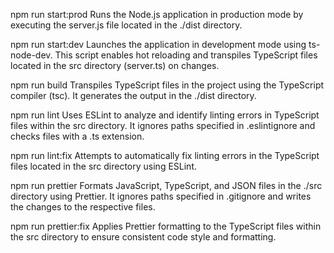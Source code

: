 npm run start:prod
Runs the Node.js application in production mode by executing the server.js file located in the ./dist directory.

npm run start:dev
Launches the application in development mode using ts-node-dev. This script enables hot reloading and transpiles TypeScript files located in the src directory (server.ts) on changes.

npm run build
Transpiles TypeScript files in the project using the TypeScript compiler (tsc). It generates the output in the ./dist directory.

npm run lint
Uses ESLint to analyze and identify linting errors in TypeScript files within the src directory. It ignores paths specified in .eslintignore and checks files with a .ts extension.

npm run lint:fix
Attempts to automatically fix linting errors in the TypeScript files located in the src directory using ESLint.

npm run prettier
Formats JavaScript, TypeScript, and JSON files in the ./src directory using Prettier. It ignores paths specified in .gitignore and writes the changes to the respective files.

npm run prettier:fix
Applies Prettier formatting to the TypeScript files within the src directory to ensure consistent code style and formatting.

